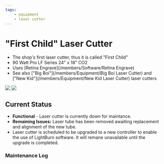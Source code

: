 ```yaml
---
tags:
    - equipment
    - laser cutter
---
```

# "First Child"  Laser Cutter

   * The shop's first laser cutter, thus it is called "First Child"
   * 90 Watt Pro LF Series 24" x 18" CO2
   * Uses [Retina Engrave](/members/Software/Retina Engrave)
   * See also ["Big Boi"](/members/Equipment/Big Boi Laser Cutter) and ["New Kid"](/members/Equipment/New Kid Laser Cutter) laser cutters

![ ](images/lasercutters/first.child.far.jpg)
![ ](images/lasercutters/first.child.close.jpg)

## Current Status

- **Functional** - Laser cutter is currently down for maintance.
- **Remaining Issues:** Laser tube has been removed awaiting replacement and alignment of the new tube.
- Laser cutter is scheduled to be upgraded to a new controller to enable the use of LightBurn software. It will remane unavailable until the upgrade is completed.
  
### Maintenance Log
